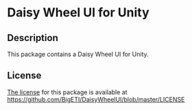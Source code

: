 # Daisy Wheel UI for Unity

## Description
This package contains a Daisy Wheel UI for Unity.

## License
[The license](https://github.com/BigETI/DaisyWheelUI/blob/master/LICENSE) for this package is available at https://github.com/BigETI/DaisyWheelUI/blob/master/LICENSE